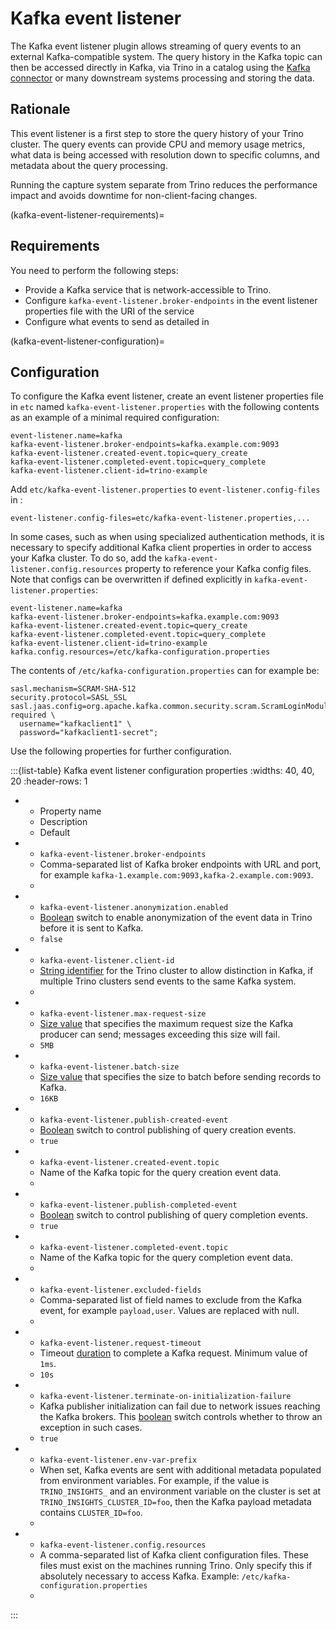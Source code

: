 # Kafka event listener

The Kafka event listener plugin allows streaming of query events to an external
Kafka-compatible system. The query history in the Kafka topic can then be
accessed directly in Kafka, via Trino in a catalog using the [Kafka
connector](/connector/kafka) or many downstream systems processing and storing
the data.

## Rationale

This event listener is a first step to store the query history of your Trino
cluster. The query events can provide CPU and memory usage metrics, what data is
being accessed with resolution down to specific columns, and metadata about the
query processing.

Running the capture system separate from Trino reduces the performance impact
and avoids downtime for non-client-facing changes.

(kafka-event-listener-requirements)=
## Requirements

You need to perform the following steps:

- Provide a Kafka service that is network-accessible to Trino.
- Configure `kafka-event-listener.broker-endpoints` in the event listener
  properties file with the URI of the service
- Configure what events to send as detailed
  in [](kafka-event-listener-configuration)

(kafka-event-listener-configuration)=
## Configuration

To configure the Kafka event listener, create an event listener properties
file in `etc` named `kafka-event-listener.properties` with the following
contents as an example of a minimal required configuration:

```properties
event-listener.name=kafka
kafka-event-listener.broker-endpoints=kafka.example.com:9093
kafka-event-listener.created-event.topic=query_create
kafka-event-listener.completed-event.topic=query_complete
kafka-event-listener.client-id=trino-example
```

Add `etc/kafka-event-listener.properties` to `event-listener.config-files`
in [](config-properties):

```properties
event-listener.config-files=etc/kafka-event-listener.properties,...
```

In some cases, such as when using specialized authentication methods, it is
necessary to specify additional Kafka client properties in order to access
your Kafka cluster. To do so, add the `kafka-event-listener.config.resources`
property to reference your Kafka config files. Note that configs can be
overwritten if defined explicitly in `kafka-event-listener.properties`:

```properties
event-listener.name=kafka
kafka-event-listener.broker-endpoints=kafka.example.com:9093
kafka-event-listener.created-event.topic=query_create
kafka-event-listener.completed-event.topic=query_complete
kafka-event-listener.client-id=trino-example
kafka.config.resources=/etc/kafka-configuration.properties
```

The contents of `/etc/kafka-configuration.properties` can for example be:

```properties
sasl.mechanism=SCRAM-SHA-512
security.protocol=SASL_SSL
sasl.jaas.config=org.apache.kafka.common.security.scram.ScramLoginModule required \
  username="kafkaclient1" \
  password="kafkaclient1-secret";
```

Use the following properties for further configuration.

:::{list-table} Kafka event listener configuration properties
:widths: 40, 40, 20
:header-rows: 1

* - Property name
  - Description
  - Default
* - `kafka-event-listener.broker-endpoints`
  - Comma-separated list of Kafka broker endpoints with URL and port, for
    example `kafka-1.example.com:9093,kafka-2.example.com:9093`.
  - 
* - `kafka-event-listener.anonymization.enabled`
  - [Boolean](prop-type-boolean) switch to enable anonymization of the event
    data in Trino before it is sent to Kafka.
  - `false`
* - `kafka-event-listener.client-id`
  - [String identifier](prop-type-string) for the Trino cluster to allow
    distinction in Kafka, if multiple Trino clusters send events to the same
    Kafka system.
  - 
* - `kafka-event-listener.max-request-size`
  - [Size value](prop-type-data-size) that specifies the maximum request size the Kafka producer can send; 
    messages exceeding this size will fail.
  - `5MB`
* - `kafka-event-listener.batch-size`
  - [Size value](prop-type-data-size) that specifies the size to batch before sending records to Kafka.
  - `16KB`
* - `kafka-event-listener.publish-created-event`
  - [Boolean](prop-type-boolean) switch to control publishing of query creation
    events.
  - `true`
* - `kafka-event-listener.created-event.topic`
  - Name of the Kafka topic for the query creation event data.
  - 
* - `kafka-event-listener.publish-completed-event`
  - [Boolean](prop-type-boolean) switch to control publishing of query
    completion events.
  - `true`
* - `kafka-event-listener.completed-event.topic`
  - Name of the Kafka topic for the query completion event data.
  -
* - `kafka-event-listener.excluded-fields`
  - Comma-separated list of field names to exclude from the Kafka event, for
    example `payload,user`. Values are replaced with null.
  -
* - `kafka-event-listener.request-timeout`
  - Timeout [duration](prop-type-duration) to complete a Kafka request. Minimum
    value of `1ms`.
  - `10s`
* - `kafka-event-listener.terminate-on-initialization-failure`
  - Kafka publisher initialization can fail due to network issues reaching the
    Kafka brokers. This [boolean](prop-type-boolean) switch controls whether to
    throw an exception in such cases.
  - `true`
* - `kafka-event-listener.env-var-prefix`
  - When set, Kafka events are sent with additional metadata populated from
    environment variables. For example, if the value is `TRINO_INSIGHTS_` and an
    environment variable on the cluster is set at
    `TRINO_INSIGHTS_CLUSTER_ID=foo`, then the Kafka payload metadata contains
    `CLUSTER_ID=foo`.
  -
* - `kafka-event-listener.config.resources`
  - A comma-separated list of Kafka client configuration files. These files
    must exist on the machines running Trino. Only specify this if absolutely
    necessary to access Kafka. Example: `/etc/kafka-configuration.properties`
  -
:::
